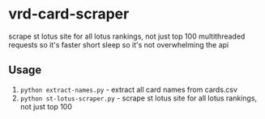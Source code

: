 # vrd-card-scraper
scrape st lotus site for all lotus rankings, not just top 100
multithreaded requests so it's faster
short sleep so it's not overwhelming the api

## Usage

1. `python extract-names.py` - extract all card names from cards.csv
2. `python st-lotus-scraper.py` - scrape st lotus site for all lotus rankings, not just top 100


